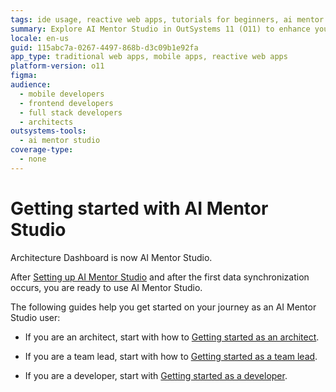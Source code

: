 ```yaml
---
tags: ide usage, reactive web apps, tutorials for beginners, ai mentor studio, development best practices
summary: Explore AI Mentor Studio in OutSystems 11 (O11) to enhance your development, architecture, and team leadership skills.
locale: en-us
guid: 115abc7a-0267-4497-868b-d3c09b1e92fa
app_type: traditional web apps, mobile apps, reactive web apps
platform-version: o11
figma:
audience:
  - mobile developers
  - frontend developers
  - full stack developers
  - architects
outsystems-tools:
  - ai mentor studio
coverage-type:
  - none
---
```


# Getting started with AI Mentor Studio

<div class="info" markdown="1">

Architecture Dashboard is now AI Mentor Studio.

</div>

After [Setting up AI Mentor Studio](how-setup.md) and after the first data synchronization occurs, you are ready to use AI Mentor Studio.

The following guides help you get started on your journey as an AI Mentor Studio user:

* If you are an architect, start with how to [Getting started as an architect](how-use-architect.md).

* If you are a team lead, start with how to [Getting started as a team lead](how-use-team-lead.md).

* If you are a developer, start with [Getting started as a developer](how-use-developer.md).
